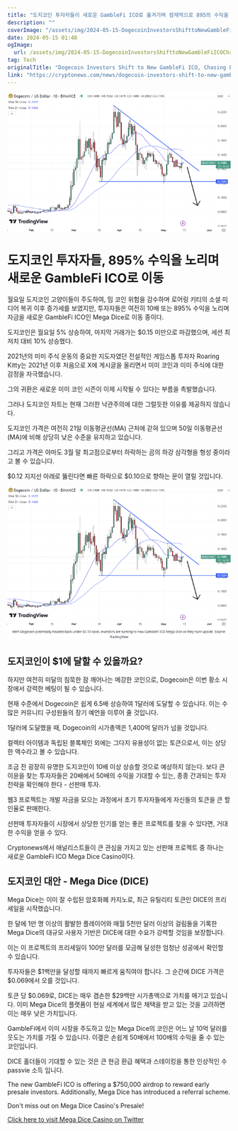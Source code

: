 ```yaml
---
title: "도지코인 투자자들이 새로운 GambleFi ICO로 옮겨가며 잠재적으로 895의 수익을 노린다"
description: ""
coverImage: "/assets/img/2024-05-15-DogecoinInvestorsShifttoNewGambleFiICOChasingPotential895Returns_thumbnail.png"
date: 2024-05-15 01:48
ogImage: 
  url: /assets/img/2024-05-15-DogecoinInvestorsShifttoNewGambleFiICOChasingPotential895Returns_thumbnail.png
tag: Tech
originalTitle: "Dogecoin Investors Shift to New GambleFi ICO, Chasing Potential 895% Returns"
link: "https://cryptonews.com/news/dogecoin-investors-shift-to-new-gamblefi-ico-chasing-potential-895-returns.htm"
---
```



![DogecoinInvestors](/assets/img/2024-05-15-DogecoinInvestorsShifttoNewGambleFiICOChasingPotential895Returns_thumbnail.png)

# 도지코인 투자자들, 895% 수익을 노리며 새로운 GambleFi ICO로 이동

월요일 도지코인 고양이들이 주도하여, 밈 코인 위험을 감수하며 로어링 키티의 소셜 미디어 복귀 이후 증가세를 보였지만, 투자자들은 여전히 10배 또는 895% 수익을 노리며 자금을 새로운 GambleFi ICO인 Mega Dice로 이동 중이다.

도지코인은 월요일 5% 상승하여, 마지막 거래가는 $0.15 미만으로 마감했으며, 세션 최저치 대비 10% 상승했다.



2021년의 미미 주식 운동의 중요한 지도자였던 전설적인 게임스톱 투자자 Roaring Kitty는 2021년 이후 처음으로 X에 게시글을 올리면서 미미 코인과 미미 주식에 대한 감정을 자극했습니다.

그의 귀환은 새로운 미미 코인 시즌이 이제 시작될 수 있다는 부름을 촉발했습니다.

그러나 도지코인 차트는 현재 그러한 낙관주의에 대한 그럴듯한 이유를 제공하지 않습니다.

도지코인 가격은 여전히 21일 이동평균선(MA) 근처에 갇혀 있으며 50일 이동평균선(MA)에 비해 상당히 낮은 수준을 유지하고 있습니다.



그리고 가격은 아마도 3월 말 최고점으로부터 하락하는 곰의 하강 삼각형을 형성 중이라고 볼 수 있습니다.

$0.12 지지선 아래로 뚫린다면 빠른 하락으로 $0.10으로 향하는 문이 열릴 것입니다.

![Dogecoin](/assets/img/2024-05-15-DogecoinInvestorsShifttoNewGambleFiICOChasingPotential895Returns_0.png)

## 도지코인이 $1에 달할 수 있을까요?



하지만 여전히 미달의 침묵한 잠 깨어나는 메강한 코인으로, Dogecoin은 이번 황소 시장에서 강력한 베팅이 될 수 있습니다.

현재 수준에서 Dogecoin은 쉽게 6.5배 상승하여 1달러에 도달할 수 있습니다. 이는 수많은 커뮤니티 구성원들의 장기 예언을 이루어 줄 것입니다.

1달러에 도달했을 때, Dogecoin의 시가총액은 1,400억 달러가 넘을 것입니다.

컬렉터 아이템과 독립된 블록체인 외에는 그다지 유용성이 없는 토큰으로서, 이는 상당한 액수라고 볼 수 있습니다.



조금 전 굉장히 유명한 도지코인이 10배 이상 상승할 것으로 예상하지 않는다. 보다 큰 이윤을 찾는 투자자들은 20배에서 50배의 수익을 기대할 수 있는, 종종 간과되는 투자 전략을 확인해야 한다 - 선판매 투자.

웹3 프로젝트는 개발 자금을 모으는 과정에서 초기 투자자들에게 자신들의 토큰을 큰 할인율로 판매한다.

선판매 투자자들이 시장에서 상당한 인기를 얻는 좋은 프로젝트를 찾을 수 있다면, 거대한 수익을 얻을 수 있다.

Cryptonews에서 애널리스트들이 큰 관심을 가지고 있는 선판매 프로젝트 중 하나는 새로운 GambleFi ICO Mega Dice Casino이다.



## 도지코인 대안 - Mega Dice (DICE)

Mega Dice는 이미 잘 수립된 암호화폐 카지노로, 최근 유틸리티 토큰인 DICE의 프리세일을 시작했습니다.

한 달에 1만 명 이상의 활발한 플레이어와 매월 5천만 달러 이상의 걸림돌을 기록한 Mega Dice의 대규모 사용자 기반은 DICE에 대한 수요가 강력할 것임을 보장합니다.

이는 이 프로젝트의 프리세일이 100만 달러를 모금해 달성한 엄청난 성공에서 확인할 수 있습니다.



투자자들은 $1백만을 달성할 때까지 빠르게 움직여야 합니다. 그 순간에 DICE 가격은 $0.069에서 오를 것입니다.

토큰 당 $0.069로, DICE는 매우 겸손한 $29백만 시가총액으로 가치를 매기고 있습니다. 이미 Mega Dice의 플랫폼이 현실 세계에서 많은 채택을 받고 있는 것을 고려하면 이는 매우 낮은 가치입니다.

GambleFi에서 이미 시장을 주도하고 있는 Mega Dice의 코인은 어느 날 10억 달러를 웃도는 가치를 가질 수 있습니다. 이겦은 손쉽게 50배에서 100배의 수익을 줄 수 있는 코인입니다.

DICE 홀더들이 기대할 수 있는 것은 큰 현금 환급 혜택과 스테이킹을 통한 인상적인 수 passvie 소득 입니다.



The new GambleFi ICO is offering a $750,000 airdrop to reward early presale investors. Additionally, Mega Dice has introduced a referral scheme.

Don't miss out on Mega Dice Casino's Presale!

[Click here to visit Mega Dice Casino on Twitter](https://twitter.com/megadice/status/1787530056979341365)